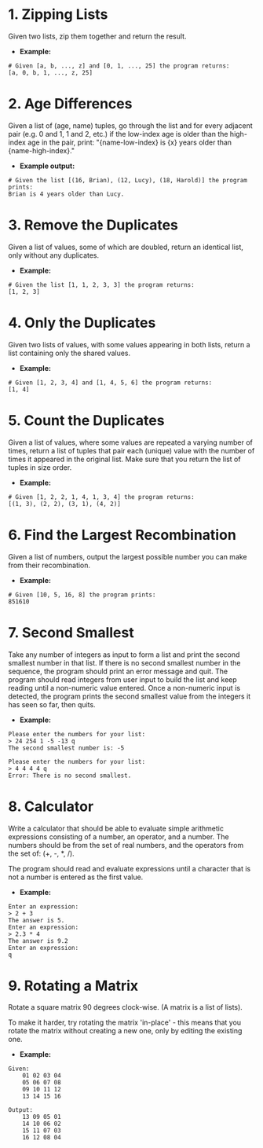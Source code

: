 # 1. Zipping Lists
Given two lists, zip them together and return the result.

* __Example:__
```
# Given [a, b, ..., z] and [0, 1, ..., 25] the program returns:
[a, 0, b, 1, ..., z, 25]
```

# 2. Age Differences
Given a list of (age, name) tuples, go through the list and for every adjacent pair (e.g. 0 and 1, 1 and 2, etc.) if the low-index age is older than the high-index age in the pair, print:
"{name-low-index} is {x} years older than {name-high-index}."

* __Example output:__
```
# Given the list [(16, Brian), (12, Lucy), (18, Harold)] the program prints:
Brian is 4 years older than Lucy.
```

# 3. Remove the Duplicates
Given a list of values, some of which are doubled, return an identical list, only without any duplicates.

* __Example:__
```
# Given the list [1, 1, 2, 3, 3] the program returns:
[1, 2, 3]
```

# 4. Only the Duplicates
Given two lists of values, with some values appearing in both lists, return a list containing only the shared values.

* __Example:__
```
# Given [1, 2, 3, 4] and [1, 4, 5, 6] the program returns:
[1, 4]
```

# 5. Count the Duplicates
Given a list of values, where some values are repeated a varying number of times, return a list of tuples that pair each (unique) value with the number of times it appeared in the original list. Make sure that you return the list of tuples in size order.

* __Example:__
```
# Given [1, 2, 2, 1, 4, 1, 3, 4] the program returns:
[(1, 3), (2, 2), (3, 1), (4, 2)]
```

# 6. Find the Largest Recombination
Given a list of numbers, output the largest possible number you can make from their recombination.

* __Example:__
```
# Given [10, 5, 16, 8] the program prints:
851610
```

# 7. Second Smallest
Take any number of integers as input to form a list and print the second smallest number in that list. If there is no second smallest number in the sequence, the program should print an error message and quit.
The program should read integers from user input to build the list and keep reading until a non-numeric value entered. Once a non-numeric input is detected, the program prints the second smallest value from the integers it has seen so far, then quits.

* __Example:__
```
Please enter the numbers for your list:
> 24 254 1 -5 -13 q
The second smallest number is: -5
```
```
Please enter the numbers for your list:
> 4 4 4 4 q
Error: There is no second smallest.
```

# 8. Calculator
Write a calculator that should be able to evaluate simple arithmetic expressions consisting of a number, an operator, and a number. The numbers should be from the set of real numbers, and the operators from the set of: (+, -, *, /).

The program should read and evaluate expressions until a character that is not a number is entered as the first value.

* __Example:__
```
Enter an expression:
> 2 + 3
The answer is 5.
Enter an expression:
> 2.3 * 4
The answer is 9.2
Enter an expression:
q
```

# 9. Rotating a Matrix
Rotate a square matrix 90 degrees clock-wise. (A matrix is a list of lists).

To make it harder, try rotating the matrix 'in-place' - this means that you rotate the matrix without creating a new one, only by editing the existing one.

* __Example:__
```
Given:
    01 02 03 04
    05 06 07 08
    09 10 11 12
    13 14 15 16

Output:
    13 09 05 01
    14 10 06 02
    15 11 07 03
    16 12 08 04
```




